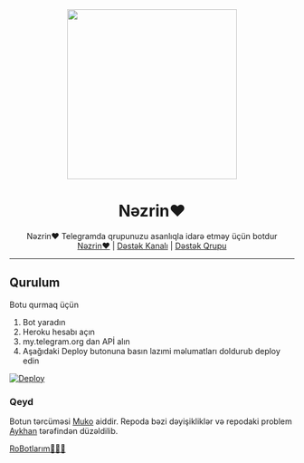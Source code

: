 <div align="center">
  <img src="https://telegra.ph/file/9b788bec1dd6dc3262fa0.jpg" width="300" height="300">
  <h1>Nəzrin❤️</h1>
</div>
<p align="center">
    Nəzrin❤️ Telegramda qrupunuzu asanlıqla idarə etməy üçün botdur
    <br>
        <a href="https://t.me/NezrinRobot">Nəzrin❤️</a> |
        <a href="https://t.me/RoBotlarimTg">Dəstək Kanalı</a> |
        <a href="https://t.me/RoBotlarimGroup">Dəstək Qrupu</a>
    <br>
</p>

----

## Qurulum
Botu qurmaq üçün 
1) Bot yaradın
2) Heroku hesabı açın
3) my.telegram.org dan APİ alın
4) Aşağıdaki Deploy butonuna basın lazımi məlumatları doldurub deploy edin

[![Deploy](https://www.herokucdn.com/deploy/button.svg)](https://heroku.com/deploy?template=https://github.com/aykhan026/NezrinRobot)

### Qeyd
Botun tərcüməsi <a href="https://t.me/bakinech">Muko</a> aiddir. Repoda bəzi dəyişikliklər və repodaki problem <a href="https://t.me/aykhan_s">Aykhan</a> tərəfindən düzəldilib.

<a href="https://t.me/RoBotlarimTg">RoBotlarım👨🏻‍💻</a>
